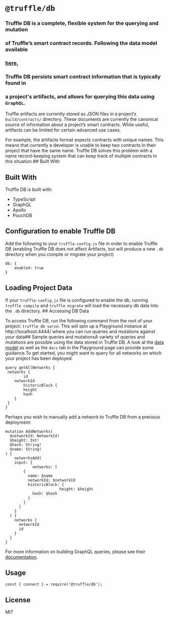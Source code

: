 # `@truffle/db`

### Truffle DB is a complete, flexible system for the querying and mutation
### of Truffle’s smart contract records. Following the data model available
### [here](https://trufflesuite.github.io/artifact-updates/data-model.html),
### Truffle DB persists smart contract information that is typically found in
### a project's artifacts, and allows for querying this data using `GraphQL`.

Truffle artifacts are currently stored as JSON files in a project’s `build/contracts/`
directory. These documents are currently the canonical source of information about
a project’s smart contracts. While useful, artifacts can be limited for certain advanced
use cases.

For example, the artifacts format expects contracts with unique names.
This means that currently a developer is unable to keep two contracts in their project
that have the same name. Truffle DB solves this problem with a name record-keeping
system that can keep track of multiple contracts in this situation.## Built With

## Built With

Truffle DB is built with:
- TypeScript
- GraphQL
- Apollo
- PouchDB


## Configuration to enable Truffle DB

Add the following to your `truffle-config.js` file in order to enable Truffle DB
(enabling Truffle DB does not affect Artifacts, but will produce a new `.db`
directory when you compile or migrate your project)

```
db: {
	enabled: true
}
```

## Loading Project Data

If your `truffle-config.js` file is configured to enable the db, running
`truffle compile` and `truffle migrate` will load the necessary db data
Into the `.db` directory. ## Accessing DB Data

To access Truffle DB, run the following command from the root of your project:
`truffle db serve`. This will spin up a Playground instance at
http://localhost:4444/  where you can run queries and mutations against your data## Sample queries and mutationsA variety of queries and mutations are possible using the data stored in Truffle DB. A look at the [data model](https://trufflesuite.github.io/artifact-updates/data-model.html)
as well as the `docs` tab in the Playground page can provide some guidance.To get started, you might want to query for all networks on which your project has been deployed:

```
query getAllNetworks {
 networks {
    	id
  	networkId
        historicBlock {
		height
  		hash
	}
 }
}
```

Perhaps you wish to manually add a network to Truffle DB from a previous deployment:

```
mutation AddNetworks(
  $networkId: NetworkId!
  $height: Int!
  $hash: String!
  $name: String!
) {
	networksAdd(
    input: {
			networks: [
        {
          name: $name
          networkId: $networkId
          historicBlock: {
						height: $height
            hash: $hash
          }
        }
      ]
    }
  ) {
    networks {
      networkId
      id
    }
  }
}
```

For more information on building GraphQL queries, please see their
[documentation](https://graphql.org/).

## Usage

```
const { connect } = require('@truffle/db');

```

## License

MIT
